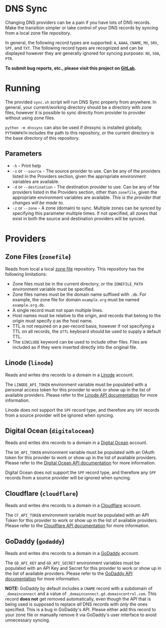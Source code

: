 # DNS Sync

Changing DNS providers can be a pain if you have lots of DNS records. Make the transition simpler or take control of your DNS records by syncing from a local zone file repository.

In general, the following record types are supported: `A`, `AAAA`, `CNAME`, `MX`, `SRV`, `SPF`, and `TXT`. The following record types are recognized and can be displayed however they are generally ignored for syncing purposes: `NS`, `SOA`, `PTR`.

**To submit bug reports, etc., please visit this project on [GitLab](https://gitlab.com/petris/dns-sync).**

# Running

The provided `sync.sh` script will run DNS Sync properly from anywhere. In general, your current/working directory should be a directory with zone files, however it is possible to sync directly from provider to provider without using zone files.

`python -m dnssync` can also be used if dnssync is installed globally, `PYTHONPATH` includes the path to this repository, or the current directory is the base directory of this repository.

## Parameters

* `-h` - Print help
* `-s` or `--source` - The source provider to use. Can be any of the providers listed in the Providers section, given the appropriate environment variables are available.
* `-d` or `--destination` - The destination provider to use. Can be any of hte providers listed in the Providers section, other than `zonefile`, given the appropriate environment variables are available. _This is the provider that changes will be made to._
* `-z` or `--zone` - A zone (domain) to sync. Multiple zones can be synced by specifying this parameter multiple times. If not specified, all zones that exist in both the source and destination providers will be synced.

# Providers

## Zone Files (`zonefile`)

Reads from local a local [zone file](https://en.wikipedia.org/wiki/Zone_file) repository. This repository has the following limitations:

* Zone files must be in the current directory, or the `ZONEFILE_PATH` environment variable must be specified.
* Zone files names must be the domain name suffixed with `.db`. For example, the zone file for domain `example.org` must be named `example.org.db`.
* A single record must not span multiple lines.
* Host names must be relative to the origin, and records that belong to the origin must specify `@` as the host name.
* TTL is not required on a per-record basis, however if not specifying a TTL on all records, the `$TTL` keyboard should be used to supply a default TTL.
* The `$INCLUDE` keyword can be used to include other files. Files are included as if they were inserted directly into the original file.

## Linode (`linode`)

Reads and writes dns records to a domain in a [Linode](https://www.linode.com/) account.

The `LINODE_API_TOKEN` environment variable must be populated with a personal access token for this provider to work or show up in the list of available providers. Please refer to the [Linode API documentation](https://developers.linode.com/api/v4/) for more information.

Linode does not support the `SPF` record type, and therefore any `SPF` records from a source provider will be ignored when syncing.

## Digital Ocean (`digitalocean`)

Reads and writes dns records to a domain in a [Digital Ocean](https://www.digitalocean.com/) account.

The `DO_API_TOKEN` environment variable must be populated with an OAuth token for this provider to work or show up in the list of available providers. Please refer to the [Digital Ocean API documentation](https://developers.digitalocean.com/documentation/v2/#authentication) for more information.

Digital Ocean does not support the `SPF` record type, and therefore any `SPF` records from a source provider will be ignored when syncing.

## Cloudflare (`cloudflare`)

Reads and writes dns records to a domain in a [Cloudflare](https://www.cloudflare.com/) account.

The `CF_API_TOKEN` environment variable must be populated with an API Token for this provider to work or show up in the list of available providers. Please refer to the [Cloudflare API documentation](https://api.cloudflare.com/#getting-started-requests) for more information.

## GoDaddy (`godaddy`)
Reads and writes dns records to a domain in a [GoDaddy](https://www.godaddy.com/) account.

The `GD_API_KEY` and `GD_API_SECRET` environment variables must be populated with an API Key and Secret for this provider to work or show up in the list of available providers. Please refer to the [GoDaddy API documentation](https://developer.godaddy.com/) for more information.

**NOTE:** GoDaddy by default includes a `CNAME` record with a subdomain of `_domainconnect` and a value of `_domainconnect.gd.domaincontrol.com`. This record **does not** get removed automatically, even though the API that is being used is supposed to replace _all_ DNS records with _only_ the ones specified. This is a bug in GoDaddy's API. Please either add this record to your zone file or manually remove it via GoDaddy's user interface to avoid unnecessary syncing.